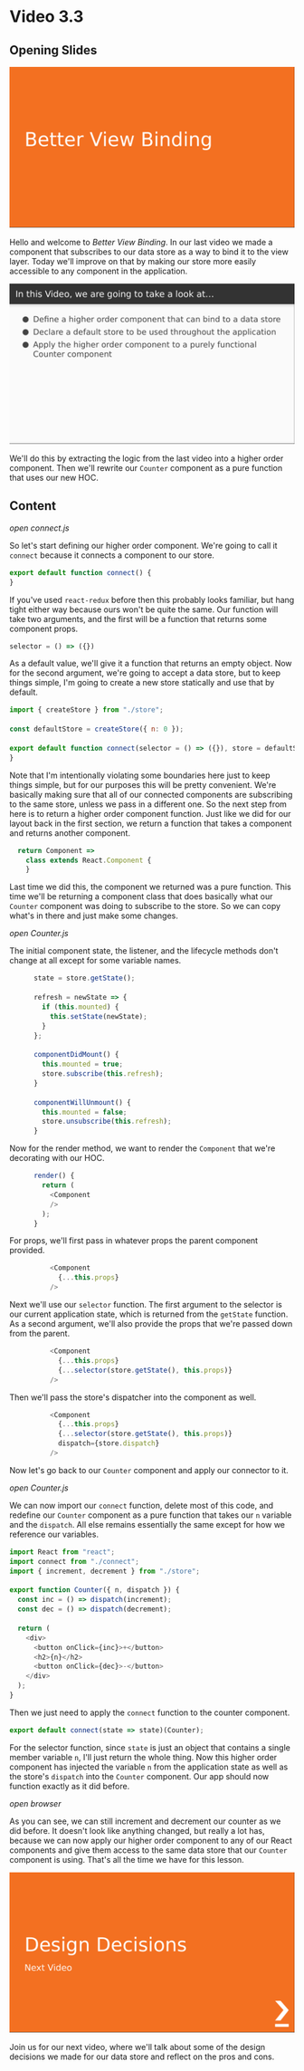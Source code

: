 # Video 3.3

## Opening Slides

![Slide 1: Section Title Slide](./slide-1-title.png)

Hello and welcome to _Better View Binding_. In our last video we made a component that subscribes to our data store as a way to bind it to the view layer. Today we'll improve on that by making our store more easily accessible to any component in the application.

![Slide 2: Summary Slide](./slide-2-summary.png)

We'll do this by extracting the logic from the last video into a higher order component. Then we'll rewrite our `Counter` component as a pure function that uses our new HOC.

## Content

_open connect.js_

So let's start defining our higher order component. We're going to call it `connect` because it connects a component to our store.

```javascript
export default function connect() {
}
```

If you've used `react-redux` before then this probably looks familiar, but hang tight either way because ours won't be quite the same. Our function will take two arguments, and the first will be a function that returns some component props.

```javascript
selector = () => ({})
```

As a default value, we'll give it a function that returns an empty object. Now for the second argument, we're going to accept a data store, but to keep things simple, I'm going to create a new store statically and use that by default.

```javascript
import { createStore } from "./store";

const defaultStore = createStore({ n: 0 });

export default function connect(selector = () => ({}), store = defaultStore) {
}
```

Note that I'm intentionally violating some boundaries here just to keep things simple, but for our purposes this will be pretty convenient. We're basically making sure that all of our connected components are subscribing to the same store, unless we pass in a different one. So the next step from here is to return a higher order component function. Just like we did for our layout back in the first section, we return a function that takes a component and returns another component.

```javascript
  return Component =>
    class extends React.Component {
    }
```

Last time we did this, the component we returned was a pure function. This time we'll be returning a component class that does basically what our `Counter` component was doing to subscribe to the store. So we can copy what's in there and just make some changes.

_open Counter.js_

The initial component state, the listener, and the lifecycle methods don't change at all except for some variable names.

```javascript
      state = store.getState();

      refresh = newState => {
        if (this.mounted) {
          this.setState(newState);
        }
      };

      componentDidMount() {
        this.mounted = true;
        store.subscribe(this.refresh);
      }

      componentWillUnmount() {
        this.mounted = false;
        store.unsubscribe(this.refresh);
      }
```

Now for the render method, we want to render the `Component` that we're decorating with our HOC.

```javascript
      render() {
        return (
          <Component
          />
        );
      }
```

For props, we'll first pass in whatever props the parent component provided.

```javascript
          <Component
            {...this.props}
          />
```

Next we'll use our `selector` function. The first argument to the selector is our current application state, which is returned from the `getState` function. As a second argument, we'll also provide the props that we're passed down from the parent.

```javascript
          <Component
            {...this.props}
            {...selector(store.getState(), this.props)}
          />
```

Then we'll pass the store's dispatcher into the component as well.

```javascript
          <Component
            {...this.props}
            {...selector(store.getState(), this.props)}
            dispatch={store.dispatch}
          />
```

Now let's go back to our `Counter` component and apply our connector to it.

_open Counter.js_

We can now import our `connect` function, delete most of this code, and redefine our `Counter` component as a pure function that takes our `n` variable and the `dispatch`. All else remains essentially the same except for how we reference our variables.

```javascript
import React from "react";
import connect from "./connect";
import { increment, decrement } from "./store";

export function Counter({ n, dispatch }) {
  const inc = () => dispatch(increment);
  const dec = () => dispatch(decrement);

  return (
    <div>
      <button onClick={inc}>+</button>
      <h2>{n}</h2>
      <button onClick={dec}>-</button>
    </div>
  );
}
```

Then we just need to apply the `connect` function to the counter component.

```javascript
export default connect(state => state)(Counter);
```

For the selector function, since `state` is just an object that contains a single member variable `n`, I'll just return the whole thing. Now this higher order component has injected the variable `n` from the application state as well as the store's `dispatch` into the `Counter` component. Our app should now function exactly as it did before.

_open browser_

As you can see, we can still increment and decrement our counter as we did before. It doesn't look like anything changed, but really a lot has, because we can now apply our higher order component to any of our React components and give them access to the same data store that our `Counter` component is using. That's all the time we have for this lesson.

![Slide 3: Next Video Slide](./slide-3-next-video.png)

Join us for our next video, where we'll talk about some of the design decisions we made for our data store and reflect on the pros and cons.
